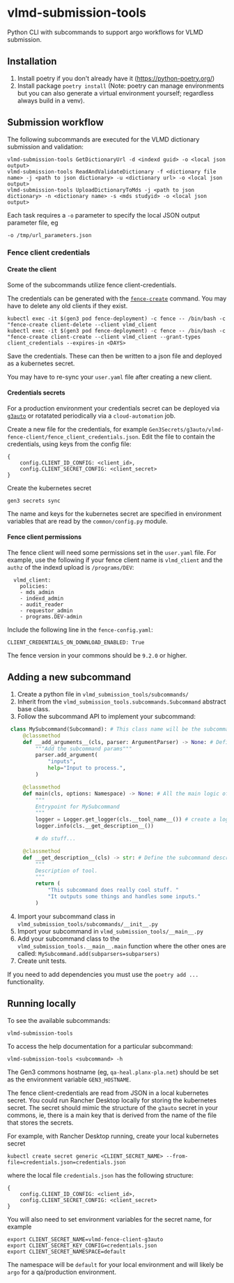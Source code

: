 # vlmd-submission-tools

Python CLI with subcommands to support argo workflows for VLMD submission.

## Installation

1. Install poetry if you don't already have it (https://python-poetry.org/)
2. Install package `poetry install` (Note: poetry can manage environments but you can also generate a virtual environment yourself; regardless always build in a venv).

## Submission workflow

The following subcommands are executed for the VLMD dictionary submission and validation:

```
vlmd-submission-tools GetDictionaryUrl -d <indexd guid> -o <local json output>
vlmd-submission-tools ReadAndValidateDictionary -f <dictionary file name> -j <path to json dictionary> -u <dictionary url> -o <local json output>
vlmd-submission-tools UploadDictionaryToMds -j <path to json dictionary> -n <dictionary name> -s <mds studyid> -o <local json output>
```

Each task requires a `-o` parameter to specify the local JSON output parameter file, eg

`-o /tmp/url_parameters.json`

### Fence client credentials

#### Create the client

Some of the subcommands utilize fence client-credentials.

The credentials can be generated with the
[`fence-create`](https://github.com/uc-cdis/fence#fence-create-automating-common-tasks-with-a-command-line-interface)
command. You may have to delete any old clients if they exist.

```
kubectl exec -it $(gen3 pod fence-deployment) -c fence -- /bin/bash -c "fence-create client-delete --client vlmd_client
kubectl exec -it $(gen3 pod fence-deployment) -c fence -- /bin/bash -c "fence-create client-create --client vlmd_client --grant-types client_credentials --expires-in <DAYS>
```

Save the credentials. These can then be written to a json file and deployed as a kubernetes secret.

You may have to re-sync your `user.yaml` file after creating a new client.

#### Credentials secrets

For a production environment your credentials secret can be
deployed via
[`g3auto`](https://github.com/uc-cdis/cloud-automation/blob/9042162/doc/secrets.md)
or rotatated periodically via a `cloud-automation` job.

Create a new file for the credentials, for example
`Gen3Secrets/g3auto/vlmd-fence-client/fence_client_credentials.json`.
Edit the file to contain the credentials, using keys
from the config file:

```
{
    config.CLIENT_ID_CONFIG: <client_id>,
    config.CLIENT_SECRET_CONFIG: <client_secret>
}
```

Create the kubernetes secret

```
gen3 secrets sync
```

The name and keys for the kubernetes secret are specified in
environment variables that are read by the `common/config.py` module.

#### Fence client permissions

The fence client will need some permissions set in the `user.yaml` file.
For example, use the following if your fence client name is `vlmd_client` and
the `authz` of the indexd upload is `/programs/DEV`:

```
  vlmd_client:
    policies:
    - mds_admin
    - indexd_admin
    - audit_reader
    - requestor_admin
    - programs.DEV-admin
```

Include the following line in the `fence-config.yaml`:

```
CLIENT_CREDENTIALS_ON_DOWNLOAD_ENABLED: True
```

The fence version in your commons should be `9.2.0` or higher.

## Adding a new subcommand

1. Create a python file in `vlmd_submission_tools/subcommands/`
2. Inherit from the `vlmd_submission_tools.subcommands.Subcommand` abstract base class.
3. Follow the subcommand API to implement your subcommand:

```python
 class MySubcommand(Subcommand): # This class name will be the subcommand to call on the command line
     @classmethod
     def __add_arguments__(cls, parser: ArgumentParser) -> None: # Define your subcommand-specific arguments
         """Add the subcommand params"""
         parser.add_argument(
             "inputs",
             help="Input to process.",
         )

     @classmethod
     def main(cls, options: Namespace) -> None: # All the main logic of your subcommand goes here
         """
         Entrypoint for MySubcommand
         """
         logger = Logger.get_logger(cls.__tool_name__()) # create a logger by importing this class: from vlmd_submission_tools.common.logger import Logger
         logger.info(cls.__get_description__())

         # do stuff...

     @classmethod
     def __get_description__(cls) -> str: # Define the subcommand description which will appear in CLI
         """
         Description of tool.
         """
         return (
             "This subcommand does really cool stuff. "
             "It outputs some things and handles some inputs."
         )
```
4. Import your subcommand class in `vlmd_submission_tools/subcommands/__init__.py`
5. Import your subcommand in `vlmd_submission_tools/__main__.py`
6. Add your subcommand class to the `vlmd_submission_tools.__main__.main` function where the other ones are called: `MySubcommand.add(subparsers=subparsers)`
7. Create unit tests.

If you need to add dependencies you must use the `poetry add ...` functionality.

## Running locally

To see the available subcommands:

```
vlmd-submission-tools
```

To access the help documentation for a particular subcommand:

```
vlmd-submission-tools <subcommand> -h
```

The Gen3 commons hostname (eg, `qa-heal.planx-pla.net`) should be set as the environment variable `GEN3_HOSTNAME`.

The fence client-credentials are read from JSON in a local kubernetes secret.
You could run Rancher Desktop locally for storing the kubernetes secret.
The secret should mimic the structure of the `g3auto` secret in your commons, ie,
there is a main key that is derived from the name of the file
that stores the secrets.

For example, with Rancher Desktop running, create your local kubernetes secret

```
kubectl create secret generic <CLIENT_SECRET_NAME> --from-file=credentials.json=credentials.json
```

where the local file `credentials.json` has the following structure:

```
{
    config.CLIENT_ID_CONFIG: <client_id>,
    config.CLIENT_SECRET_CONFIG: <client_secret>
}
```

You will also need to set environment variables for the secret name, for example

```
export CLIENT_SECRET_NAME=vlmd-fence-client-g3auto
export CLIENT_SECRET_KEY_CONFIG=credentials.json
export CLIENT_SECRET_NAMESPACE=default
```

The namespace will be `default` for your local environment and will likely be `argo` for a qa/production environment.

